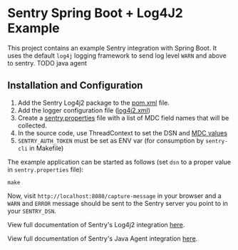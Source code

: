 # Sentry Spring Boot + Log4J2 Example

This project contains an example Sentry integration with Spring Boot. It uses
the default `log4j` logging framework to send log level `WARN` and above
to sentry. TODO java agent

## Installation and Configuration
1. Add the Sentry Log4j2 package to the [pom.xml](https://github.com/sentry-demos/spring-boot-log4j2/blob/master/pom.xml#L27-L31) file.
2. Add the logger configuration file ([log4j2.xml](https://github.com/sentry-demos/spring-boot-log4j2/blob/master/src/main/resources/log4j2.xml))
1. Create a [sentry.properties](https://github.com/sentry-demos/spring-boot-log4j2/blob/master/sentry.properties#L5) file with a list of MDC field names that will be collected.
2. In the source code, use ThreadContext to set the DSN and [MDC values](https://github.com/sentry-demos/spring-boot-log4j2/blob/master/src/main/java/io/sentry/example/Application.java#L26-L27)
3. `SENTRY_AUTH_TOKEN` must be set as ENV var (for consumption by `sentry-cli` in Makefile)

The example application can be started as follows (set `dsn` to a
proper value in `sentry.properties` file):

    make
    
Now, visit `http://localhost:8080/capture-message` in your browser and a `WARN` and
`ERROR` message should be sent to the Sentry server you point to in your 
`SENTRY_DSN`.

View full documentation of Sentry's Log4j2 integration [here](https://docs.sentry.io/clients/java/modules/log4j2/). 

View full documentation of Sentry's Java Agent integration [here](https://docs.sentry.io/clients/java/agent/).